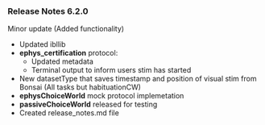 ### Release Notes 6.2.0
Minor update (Added functionality)
-   Updated ibllib
-   **ephys_certification** protocol:
    -   Updated metadata
    -   Terminal output to inform users stim has started
-   New datasetType that saves timestamp and position of visual stim from Bonsai (All tasks but habituationCW)
-   **ephysChoiceWorld** mock protocol implemetation
-   **passiveChoiceWorld** released for testing
-   Created release_notes.md file
